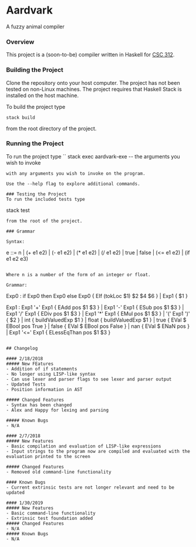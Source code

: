# Aardvark
A fuzzy animal compiler

### Overview
This project is a (soon-to-be) compiler written in Haskell for [CSC 312](http://www.cs.grinnell.edu/~osera/courses/csc312/18sp).

### Building the Project
Clone the repository onto your host computer. The project has not been tested on non-Linux machines. The project requires that Haskell Stack is installed on the host machine.

To build the project type
```
stack build
```
from the root directory of the project.

### Running the Project
To run the project type
``
stack exec aardvark-exe -- the arguments you wish to invoke
```
with any arguments you wish to invoke on the program.

Use the --help flag to explore additional commands.

### Testing the Project
To run the included tests type
```
stack test
```
from the root of the project.

### Grammar

Syntax:
```
e ::= n | (+ e1 e2) | (- e1 e2) | (* e1 e2) | (/ e1 e2)
    | true | false | (<= e1 e2) | (if e1 e2 e3)
```

Where n is a number of the form of an integer or float.

Grammar:
```
Exp0 : if Exp0 then Exp0 else Exp0 { EIf (tokLoc $1) $2 $4 $6 }
     | Exp1 { $1 }

Exp1 : Exp1 '+' Exp1           { EAdd pos $1 $3 }
    | Exp1 '-' Exp1            { ESub pos $1 $3 }
    | Exp1 '/' Exp1            { EDiv pos $1 $3 }
    | Exp1 '*' Exp1            { EMul pos $1 $3 }
    | '(' Exp1 ')'             { $2                     }
    | int                      { buildValuedExp $1      }
    | float                    { buildValuedExp $1      }
    | true                     { EVal $ EBool pos True        }
    | false                    { EVal $ EBool pos False       }
    | nan                      { EVal $ ENaN  pos             }
    | Exp1 '<=' Exp1           { ELessEqThan pos $1 $3 }
```

## Changelog

#### 2/18/2018
##### New FEatures
- Addition of if statements
- No longer using LISP-like syntax
- Can use lexer and parser flags to see lexer and parser output
- Updated Tests
- Position information in AST

##### Changed Features
- Syntax has been changed
- Alex and Happy for lexing and parsing

##### Known Bugs
- N/A

#### 2/7/2018
##### New Features
- Basic compilation and evaluation of LISP-like expressions
- Input strings to the program now are compiled and evaluated with the evaluation printed to the screen

##### Changed Features
- Removed old command-line functionality

#### Known Bugs
- Current extrinsic tests are not longer relevant and need to be updated

#### 1/30/2019
##### New Features
- Basic command-line functionality
- Extrinsic test foundation added
##### Changed Features
- N/A
##### Known Bugs
- N/A
